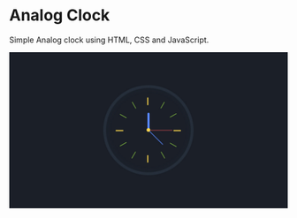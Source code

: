 # Analog Clock

Simple Analog clock using HTML, CSS and JavaScript.

<img src="preview.jpg" style="max-width: 100%">